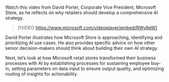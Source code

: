 Watch this video from David Porter, Corporate Vice President, Microsoft Store, as he reflects on why retailers should develop a comprehensive AI strategy.

> [!VIDEO https://www.microsoft.com/videoplayer/embed/RWv6eW]

David Porter illustrates how Microsoft Store is approaching, identifying and prioritizing AI use cases. He also provides specific advice on how other senior decision-makers should think about building their own AI strategy.

Next, let’s look at how Microsoft retail stores transformed their business processes with AI by establishing processes for sustaining employee buy-in, setting parameters on data input to ensure output quality, and optimizing routing of insights for actionability.